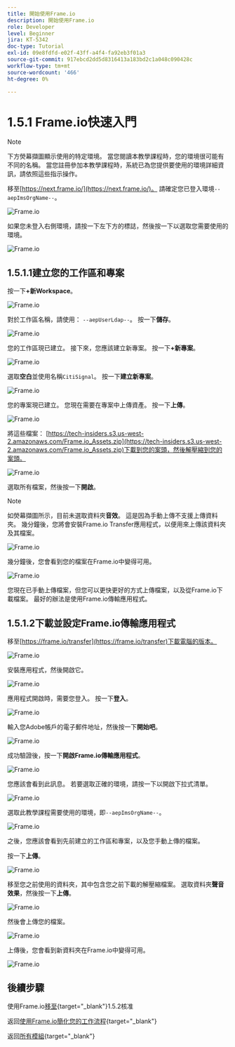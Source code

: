 ```yaml
---
title: 開始使用Frame.io
description: 開始使用Frame.io
role: Developer
level: Beginner
jira: KT-5342
doc-type: Tutorial
exl-id: 09e8fdfd-e02f-43ff-a4f4-fa92eb3f01a3
source-git-commit: 917ebcd2dd5d8316413a183bd2c1a048c090428c
workflow-type: tm+mt
source-wordcount: '466'
ht-degree: 0%

---
```


# 1.5.1 Frame.io快速入門

>[!NOTE]
>
> 下方熒幕擷圖顯示使用的特定環境。 當您閱讀本教學課程時，您的環境很可能有不同的名稱。 當您註冊參加本教學課程時，系統已為您提供要使用的環境詳細資訊，請依照這些指示操作。

移至[https://next.frame.io/](https://next.frame.io/)。 請確定您已登入環境`--aepImsOrgName--`。

![Frame.io](./images/frameio1.png)

如果您未登入右側環境，請按一下左下方的標誌，然後按一下以選取您需要使用的環境。

![Frame.io](./images/frameio2.png)

## 1.5.1.1建立您的工作區和專案

按一下&#x200B;**+新Workspace**。

![Frame.io](./images/frameio3.png)

對於工作區名稱，請使用： `--aepUserLdap--`。 按一下&#x200B;**儲存**。

![Frame.io](./images/frameio4.png)

您的工作區現已建立。 接下來，您應該建立新專案。 按一下&#x200B;**+新專案**。

![Frame.io](./images/frameio5.png)

選取&#x200B;**空白**&#x200B;並使用名稱`CitiSignal`。 按一下&#x200B;**建立新專案**。

![Frame.io](./images/frameio6.png)

您的專案現已建立。 您現在需要在專案中上傳資產。 按一下&#x200B;**上傳**。

![Frame.io](./images/frameio7.png)

將這些檔案： [https://tech-insiders.s3.us-west-2.amazonaws.com/Frame.io_Assets.zip](https://tech-insiders.s3.us-west-2.amazonaws.com/Frame.io_Assets.zip)下載到您的案頭，然後解壓縮到您的案頭。

![Frame.io](./images/frameio8.png)

選取所有檔案，然後按一下&#x200B;**開啟**。

>[!NOTE]
>
>如熒幕擷圖所示，目前未選取資料夾&#x200B;**音效**。 這是因為手動上傳不支援上傳資料夾。 幾分鐘後，您將會安裝Frame.io Transfer應用程式，以便用來上傳該資料夾及其檔案。

![Frame.io](./images/frameio9.png)

幾分鐘後，您會看到您的檔案在Frame.io中變得可用。

![Frame.io](./images/frameio10.png)

您現在已手動上傳檔案，但您可以更快更好的方式上傳檔案，以及從Frame.io下載檔案。 最好的辦法是使用Frame.io傳輸應用程式。

## 1.5.1.2下載並設定Frame.io傳輸應用程式

移至[https://frame.io/transfer](https://frame.io/transfer)下載電腦的版本。

![Frame.io](./images/frameio11.png)

安裝應用程式，然後開啟它。

![Frame.io](./images/frameio12.png)

應用程式開啟時，需要您登入。 按一下&#x200B;**登入**。

![Frame.io](./images/frameio13.png)

輸入您Adobe帳戶的電子郵件地址，然後按一下&#x200B;**開始吧**。

![Frame.io](./images/frameio14.png)

成功驗證後，按一下&#x200B;**開啟Frame.io傳輸應用程式**。

![Frame.io](./images/frameio15.png)

您應該會看到此訊息。 若要選取正確的環境，請按一下以開啟下拉式清單。

![Frame.io](./images/frameio16.png)

選取此教學課程需要使用的環境，即`--aepImsOrgName--`。

![Frame.io](./images/frameio17.png)

之後，您應該會看到先前建立的工作區和專案，以及您手動上傳的檔案。

按一下&#x200B;**上傳**。

![Frame.io](./images/frameio18.png)

移至您之前使用的資料夾，其中包含您之前下載的解壓縮檔案。 選取資料夾&#x200B;**聲音效果**，然後按一下&#x200B;**上傳**。

![Frame.io](./images/frameio19.png)

然後會上傳您的檔案。

![Frame.io](./images/frameio20.png)

上傳後，您會看到新資料夾在Frame.io中變得可用。

![Frame.io](./images/frameio21.png)

## 後續步驟

使用Frame.io[移至](./ex2.md){target="_blank"}1.5.2核准

返回[使用Frame.io簡化您的工作流程](./frameio.md){target="_blank"}

返回[所有模組](./../../../overview.md){target="_blank"}
